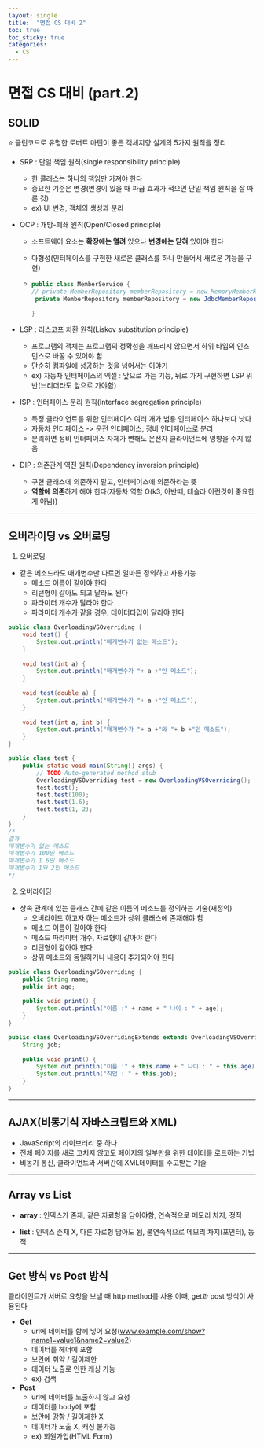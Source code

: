 ```yaml
---
layout: single
title:  "면접 CS 대비 2"
toc: true
toc_sticky: true
categories:
  - CS
---
```


#  면접 CS 대비 (part.2)



## SOLID

⭐ 클린코드로 유명한 로버트 마틴이 좋은 객체지향 설계의 5가지 원칙을 정리



- SRP : 단일 책임 원칙(single responsibility principle)
  - 한 클래스는 하나의 책임만 가져야 한다
  - 중요한 기준은 변경(변경이 있을 때 파급 효과가 적으면 단일 책임 원칙을 잘 따른 것)
  - ex) UI 변경, 객체의 생성과 분리

- OCP : 개방-폐쇄 원칙(Open/Closed principle)

  - 소프트웨어 요소는 **확장에는 열려** 있으나 **변경에는 닫혀** 있어야 한다

  - 다형성(인터페이스를 구현한 새로운 클래스를 하나 만들어서 새로운 기능을 구현)

  - ```java
    public class MemberService {
    // private MemberRepository memberRepository = new MemoryMemberRepository();
     private MemberRepository memberRepository = new JdbcMemberRepository();
     
    }
    ```

- LSP : 리스코프 치환 원칙(Liskov substitution principle)
  - 프로그램의 객체는 프로그램의 정확성을 깨뜨리지 않으면서 하위 타입의 인스턴스로 바꿀 수 있어야 함
  - 단순히 컴파일에 성공하는 것을 넘어서는 이야기
  - ex) 자동차 인터페이스의 엑셀 : 앞으로 가는 기능, 뒤로 가게 구현하면 LSP 위반(느리더라도 앞으로 가야함)

- ISP : 인터페이스 분리 원칙(Interface segregation principle)
  - 특정 클라이언트를 위한 인터페이스 여러 개가 범용 인터페이스 하나보다 낫다
  - 자동차 인터페이스 -> 운전 인터페이스, 정비 인터페이스로 분리
  - 분리하면 정비 인터페이스 자체가 변해도 운전자 클라이언트에 영향을 주지 않음

- DIP : 의존관계 역전 원칙(Dependency inversion principle)
  - 구현 클래스에 의존하지 말고, 인터페이스에 의존하라는 뜻
  - **역할에 의존**하게 해야 한다(자동차 역할 O(k3, 아반떼, 테슬라 이런것이 중요한게 아님))



---



## 오버라이딩 vs 오버로딩



1) 오버로딩

- 같은 메소드라도 매개변수만 다르면 얼마든 정의하고 사용가능
  - 메소드 이름이 같아야 한다
  - 리턴형이 같아도 되고 달라도 된다
  - 파라미터 개수가 달라야 한다
  - 파라미터 개수가 같을 경우, 데이터타입이 달라야 한다

```java
public class OverloadingVSOverriding {
	void test() {
		System.out.println("매개변수가 없는 메소드");
	}
	
	void test(int a) {
		System.out.println("매개변수가 "+ a +"인 메소드");
	}
	
	void test(double a) {
		System.out.println("매개변수가 "+ a +"인 메소드");
	}
	
	void test(int a, int b) {
		System.out.println("매개변수가 "+ a +"와 "+ b +"인 메소드");
	}
}
```

```java
public class test {
	public static void main(String[] args) {
		// TODO Auto-generated method stub
		OverloadingVSOverriding test = new OverloadingVSOverriding();
		test.test();
		test.test(100);
		test.test(1.6);
		test.test(1, 2);
	}
}
/*
결과
매개변수가 없는 메소드
매개변수가 100인 메소드
매개변수가 1.6인 메소드
매개변수가 1와 2인 메소드
*/
```



2) 오버라이딩

- 상속 관계에 있는 클래스 간에 같은 이름의 메소드를 정의하는 기술(재정의)
  - 오버라이드 하고자 하는 메소드가 상위 클래스에 존재해야 함
  - 메소드 이름이 같아야 한다
  - 메소드 파라미터 개수, 자료형이 같아야 한다
  - 리턴형이 같아야 한다
  - 상위 메소드와 동일하거나 내용이 추가되어야 한다

```java
public class OverloadingVSOverriding {
	public String name;
	public int age;
	
	public void print() {
		System.out.println("이름 :" + name + " 나이 : " + age);
	}
}

public class OverloadingVSOverridingExtends extends OverloadingVSOverriding{
	String job;
	
	public void print() {
		System.out.println("이름 :" + this.name + " 나이 : " + this.age);
		System.out.println("직업 : " + this.job);
	}
}
```



---



## AJAX(비동기식 자바스크립트와 XML)

- JavaScript의 라이브러리 중 하나
- 전체 페이지를 새로 고치지 않고도 페이지의 일부만을 위한 데이터를 로드하는 기법
- 비동기 통신, 클라이언트와 서버간에 XML데이터를 주고받는 기술



---



## Array vs List



- **array** : 인덱스가 존재, 같은 자료형을 담아야함, 연속적으로 메모리 차지, 정적

- **list** : 인덱스 존재 X, 다른 자료형 담아도 됨, 불연속적으로 메모리 차지(포인터), 동적



---



## Get 방식 vs Post 방식

클라이언트가 서버로 요청을 보낼 때 http method를 사용 이때, get과 post 방식이 사용된다

- **Get**
  - url에 데이터를 함께 넣어 요청(www.example.com/show?name1=value1&name2=value2)
  - 데이터를 헤더에 포함
  - 보안에 취약 / 길이제한
  - 데이터 노출로 인한 캐싱 가능
  - ex) 검색
- **Post**
  - url에 데이터를 노출하지 않고 요청
  - 데이터를 body에 포함
  - 보안에 강함 / 길이제한 X
  - 데이터가 노출 X, 캐싱 불가능
  - ex) 회원가입(HTML Form)
